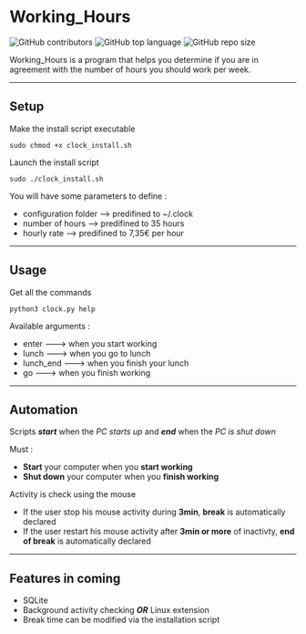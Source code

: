 # Working_Hours

![GitHub contributors](https://img.shields.io/github/contributors/jesa974/Working_Hours?color=green&style=flat-square)
![GitHub top language](https://img.shields.io/github/languages/top/jesa974/Working_Hours?color=orange&label=Python&style=flat-square)
![GitHub repo size](https://img.shields.io/github/repo-size/jesa974/Working_Hours?label=project%20size&style=flat-square&color=lightgrey)

Working_Hours is a program that helps you determine if you are in agreement with the number of hours you should work per week.

---
## Setup

Make the install script executable

```
sudo chmod +x clock_install.sh
```

Launch the install script
```
sudo ./clock_install.sh
```

You will have some parameters to define :

  * configuration folder   --> predifined to ~/.clock
  * number of hours        --> predifined to 35 hours
  * hourly rate            --> predifined to 7,35€ per hour


---
## Usage

Get all the commands
```
python3 clock.py help
```

Available arguments :

  * enter        ---> when you start working
  * lunch        ---> when you go to lunch
  * lunch_end    ---> when you finish your lunch
  * go           ---> when you finish working

---
## Automation

Scripts ***start*** when the *PC starts up* and ***end*** when the *PC is shut down*

Must :

  * **Start** your computer when you **start working**
  * **Shut down** your computer when you **finish working**    

Activity is check using the mouse
 
  * If the user stop his mouse activity during **3min**, **break** is automatically declared
  * If the user restart his mouse activity after **3min or more** of inactivty, **end of break** is automatically declared

---
## Features in coming

* SQLite
* Background activity checking ***OR*** Linux extension
* Break time can be modified via the installation script
